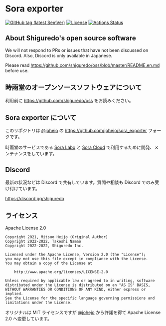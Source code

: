 # Sora exporter

[![GitHub tag (latest SemVer)](https://img.shields.io/github/tag/shiguredo/sora_exporter.svg)](https://github.com/shiguredo/sora_exporter)
[![License](https://img.shields.io/badge/License-Apache%202.0-blue.svg)](https://opensource.org/licenses/Apache-2.0)
[![Actions Status](https://github.com/shiguredo/sora_exporter/actions/workflows/ci.yml/badge.svg?branch=develop)](https://github.com/shiguredo/sora_exporter/actions/workflows/ci.yml)

## About Shiguredo's open source software

We will not respond to PRs or issues that have not been discussed on Discord. Also, Discord is only available in Japanese.

Please read https://github.com/shiguredo/oss/blob/master/README.en.md before use.

## 時雨堂のオープンソースソフトウェアについて

利用前に https://github.com/shiguredo/oss をお読みください。

## Sora exporter について

このリポジトリは [@johejo](https://github.com/johejo/) の https://github.com/johejo/sora_exporter フォークです。

時雨堂のサービスである [Sora Labo](https://sora-labo.shiguredo.app/) と [Sora Cloud](https://sora-cloud.shiguredo.jp) で利用するために開発、メンテナンスをしています。

## Discord

最新の状況などは Discord で共有しています。質問や相談も Discord でのみ受け付けています。

https://discord.gg/shiguredo

## ライセンス

Apache License 2.0

```
Copyright 2021, Mitsuo Heijo (Original Author)
Copyright 2022-2022, Takeshi Namao
Copyright 2022-2022, Shiguredo Inc.

Licensed under the Apache License, Version 2.0 (the "License");
you may not use this file except in compliance with the License.
You may obtain a copy of the License at

    http://www.apache.org/licenses/LICENSE-2.0

Unless required by applicable law or agreed to in writing, software
distributed under the License is distributed on an "AS IS" BASIS,
WITHOUT WARRANTIES OR CONDITIONS OF ANY KIND, either express or implied.
See the License for the specific language governing permissions and
limitations under the License.
```

オリジナルは MIT ライセンスですが [@johejo](https://github.com/johejo/) から許諾を得て Apache License 2.0 へ変更しています。

